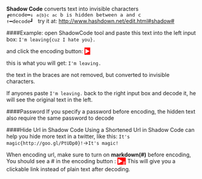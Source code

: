 **Shadow Code** converts text into invisible characters
<span style='font-family:monospace;white-space: pre;font-size:13px'>
  ┏encode━↓
`a{b}c` `a⁪​⁫c` b is hidden between a and c
  ↑━decode┛
</span>
try it at: http://www.hashdown.net/edit.html#shadow#

####Example:
open ShadowCode tool and paste this text into the left input box:
`I'm leaving{cuz I hate you}.`

and click the encoding button: <span style='color:white;background:red;padding:1px'>►</span>

this is what you will get:
`I'm leaving⁪⁮⁫⁬⁪⁭⁮​​​⁫⁬​⁪⁮⁮⁫‍‍​‌​⁫‌⁪⁪⁪⁪​⁫‍⁮‍⁮⁬⁬‌⁭‍​⁭‍​.`

the text in the braces are not removed, but converted to invisible characters.

If anyones paste `I'm leaving⁪⁮⁫⁬⁪⁭⁮​​​⁫⁬​⁪⁮⁮⁫‍‍​‌​⁫‌⁪⁪⁪⁪​⁫‍⁮‍⁮⁬⁬‌⁭‍​⁭‍​.` back to the right input box and decode it, he will see the original text in the left.

####Password
If you specify a password before encoding, the hidden text also require the same password to decode

####Hide Url in Shadow Code
Using a Shortened Url in Shadow Code can help you hide more text in a twitter, like this:
`It's magic{http://goo.gl/PtUDp0}!`->`It's magic⁮‌⁬⁬⁭⁪​​⁮‍​⁭⁮⁬⁪‌⁫⁫⁪‍⁭⁫​⁪‌⁪⁭⁫‍⁪​⁪​‍‌⁭‌⁭⁪​‍⁬⁭⁭⁫⁬​⁪⁫⁭‌‍⁭⁬⁮⁭⁭⁪​!`

When encoding url, make sure to turn on **markdown(#)** before encoding, You should see a # in the encoding button : <span style='color:white;background:red;padding:1px'>►<sub>#<sub></span>
This will give you a clickable link instead of plain text after decoding.